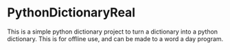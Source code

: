 # PythonDictionaryReal
This is a simple python dictionary project to turn a dictionary into a python dictionary. This is for offline use, and can be made to a word a day program.
